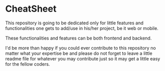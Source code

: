 # CheatSheet

This repository is going to be dedicated only for little features and functionalities one gets to add/use in his/her project, be it web or mobile.

These functionalities and features can be both frontend and backend.

I'd be more than happy if you could ever contribute to this repository no matter what your expertise be and please do not forget to leave a little readme file for whatever you may contribute just so it may get a little easy for the fellow coders.

